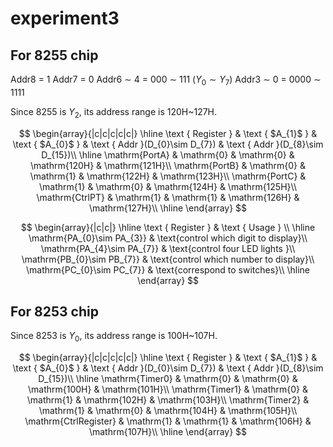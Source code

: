 # experiment3

## For 8255 chip

Addr8 = 1
Addr7 = 0
Addr6 $\sim$ 4 = 000 $\sim$ 111 ($Y_{0}\sim Y_{7}$)
Addr3 $\sim$ 0 = 0000 $\sim$ 1111

Since 8255 is $Y_{2}$, its address range is 120H~127H. 


$$
\begin{array}{|c|c|c|c|c|}
        \hline \text { Register } & \text { $A_{1}$ } & \text { $A_{0}$ } & \text { Addr }(D_{0}\sim D_{7}) & \text { Addr }(D_{8}\sim D_{15})\\
        \hline \mathrm{PortA} & \mathrm{0} & \mathrm{0} & \mathrm{120H} & \mathrm{121H}\\
        \mathrm{PortB} & \mathrm{0} & \mathrm{1} & \mathrm{122H} & \mathrm{123H}\\
        \mathrm{PortC} & \mathrm{1} & \mathrm{0} & \mathrm{124H} & \mathrm{125H}\\
        \mathrm{CtrlPT} & \mathrm{1} & \mathrm{1} & \mathrm{126H} & \mathrm{127H}\\
\hline
\end{array}
$$

$$
\begin{array}{|c|c|}
        \hline \text { Register } & \text { Usage } \\
        \hline \mathrm{PA_{0}\sim PA_{3}} &  \text{control which digit to display}\\
        \mathrm{PA_{4}\sim PA_{7}} &  \text{control four LED lights }\\
        \mathrm{PB_{0}\sim PB_{7}} &  \text{control which number to display}\\
        \mathrm{PC_{0}\sim PC_{7}} &  \text{correspond to switches}\\
\hline
\end{array}
$$

## For 8253 chip

Since 8253 is $Y_{0}$, its address range is 100H~107H. 


$$
\begin{array}{|c|c|c|c|c|}
        \hline \text { Register } & \text { $A_{1}$ } & \text { $A_{0}$ } & \text { Addr }(D_{0}\sim D_{7}) & \text { Addr }(D_{8}\sim D_{15})\\
        \hline \mathrm{Timer0} & \mathrm{0} & \mathrm{0} & \mathrm{100H} & \mathrm{101H}\\
        \mathrm{Timer1} & \mathrm{0} & \mathrm{1} & \mathrm{102H} & \mathrm{103H}\\
        \mathrm{Timer2} & \mathrm{1} & \mathrm{0} & \mathrm{104H} & \mathrm{105H}\\
        \mathrm{CtrlRegister} & \mathrm{1} & \mathrm{1} & \mathrm{106H} & \mathrm{107H}\\
\hline
\end{array}
$$

